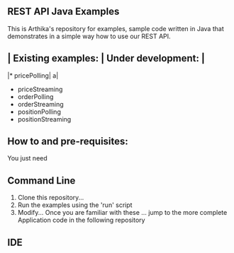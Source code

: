 ## REST API Java Examples
This is Arthika's repository for examples, sample code written in Java that demonstrates in a simple way how to use  our REST API.

| Existing examples: | Under development: |
--------------------------------------------
|* pricePolling| a|
* priceStreaming
* orderPolling
* orderStreaming
* positionPolling
* positionStreaming


## How to and pre-requisites:
You just need 

## Command Line
1. Clone this repository...
2. Run the examples using the 'run' script
3. Modify... Once you are familiar with these ... jump to the more complete Application code in the following repository

## IDE

